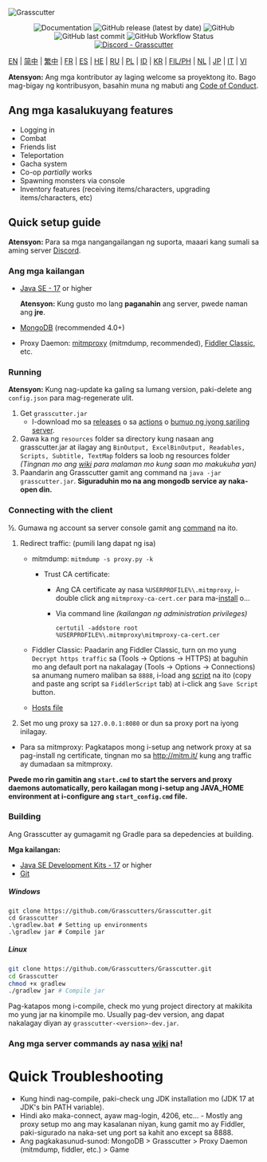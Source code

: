 ![Grasscutter](https://socialify.git.ci/Grasscutters/Grasscutter/image?description=1&forks=1&issues=1&language=1&logo=https%3A%2F%2Fs2.loli.net%2F2022%2F04%2F25%2FxOiJn7lCdcT5Mw1.png&name=1&owner=1&pulls=1&stargazers=1&theme=Light)
<div align="center"><img alt="Documentation" src="https://img.shields.io/badge/Wiki-Grasscutter-blue?style=for-the-badge&link=https://github.com/Grasscutters/Grasscutter/wiki&link=https://github.com/Grasscutters/Grasscutter/wiki"> <img alt="GitHub release (latest by date)" src="https://img.shields.io/github/v/release/Grasscutters/Grasscutter?logo=java&style=for-the-badge"> <img alt="GitHub" src="https://img.shields.io/github/license/Grasscutters/Grasscutter?style=for-the-badge"> <img alt="GitHub last commit" src="https://img.shields.io/github/last-commit/Grasscutters/Grasscutter?style=for-the-badge"> <img alt="GitHub Workflow Status" src="https://img.shields.io/github/actions/workflow/status/Grasscutters/Grasscutter/build.yml?branch=development&logo=github&style=for-the-badge"></div>

<div align="center"><a href="https://discord.gg/T5vZU6UyeG"><img alt="Discord - Grasscutter" src="https://img.shields.io/discord/965284035985305680?label=Discord&logo=discord&style=for-the-badge"></a></div>

[EN](../README.md) | [简中](README_zh-CN.md) | [繁中](README_zh-TW.md) | [FR](README_fr-FR.md) | [ES](README_es-ES.md) | [HE](README_HE.md) | [RU](README_ru-RU.md) | [PL](README_pl-PL.md) | [ID](README_id-ID.md) | [KR](README_ko-KR.md) | [FIL/PH](README_fil-PH.md) | [NL](README_NL.md) | [JP](README_ja-JP.md) | [IT](README_it-IT.md) | [VI](README_vi-VN.md)

**Atensyon:** Ang mga kontributor ay laging welcome sa proyektong ito. Bago mag-bigay ng kontribusyon, basahin muna ng mabuti ang [Code of Conduct](https://github.com/Grasscutters/Grasscutter/blob/stable/CONTRIBUTING.md).

## Ang mga kasalukuyang features

* Logging in
* Combat
* Friends list
* Teleportation
* Gacha system
* Co-op *partially* works
* Spawning monsters via console
* Inventory features (receiving items/characters, upgrading items/characters, etc)

## Quick setup guide

**Atensyon:** Para sa mga nangangailangan ng suporta, maaari kang sumali sa aming server [Discord](https://discord.gg/T5vZU6UyeG).

### Ang mga kailangan

* [Java SE - 17](https://www.oracle.com/java/technologies/javase/jdk17-archive-downloads.html) or higher

  **Atensyon:** Kung gusto mo lang **paganahin** ang server, pwede naman ang **jre**.

* [MongoDB](https://www.mongodb.com/try/download/community) (recommended 4.0+)

* Proxy Daemon: [mitmproxy](https://mitmproxy.org/) (mitmdump, recommended), [Fiddler Classic](https://telerik-fiddler.s3.amazonaws.com/fiddler/FiddlerSetup.exe), etc.

### Running

**Atensyon:** Kung nag-update ka galing sa lumang version, paki-delete ang `config.json` para mag-regenerate ulit.

1. Get `grasscutter.jar`
   - I-download mo sa [releases](https://github.com/Grasscutters/Grasscutter/releases/latest) o sa [actions](https://github.com/Grasscutters/Grasscutter/actions/workflows/build.yml) o [bumuo ng iyong sariling server](#building).
2. Gawa ka ng `resources` folder sa directory kung nasaan ang grasscutter.jar at ilagay ang `BinOutput, ExcelBinOutput, Readables, Scripts, Subtitle, TextMap` folders sa loob ng resources folder *(Tingnan mo ang [wiki](https://github.com/Grasscutters/Grasscutter/wiki) para malaman mo kung saan mo makukuha yan)*
3. Paandarin ang Grasscutter gamit ang command na `java -jar grasscutter.jar`. **Siguraduhin mo na ang mongodb service ay naka-open din.**

### Connecting with the client

½. Gumawa ng account sa server console gamit ang [command](https://github.com/Grasscutters/Grasscutter/wiki/Commands#:~:text=account%20%3Ccreate|delete%3E%20%3Cusername%3E%20[UID]) na ito.

1. Redirect traffic: (pumili lang dapat ng isa)
    - mitmdump: `mitmdump -s proxy.py -k`

        - Trust CA certificate:

          - Ang CA certificate ay nasa `%USERPROFILE%\.mitmproxy`, i-double click ang `mitmproxy-ca-cert.cer` para ma-[install](https://docs.microsoft.com/en-us/skype-sdk/sdn/articles/installing-the-trusted-root-certificate#installing-a-trusted-root-certificate) o...

          - Via command line *(kailangan ng administration privileges)*

             ```shell
             certutil -addstore root %USERPROFILE%\.mitmproxy\mitmproxy-ca-cert.cer
             ```

    - Fiddler Classic: Paadarin ang Fiddler Classic, turn on mo yung `Decrypt https traffic` sa (Tools -> Options -> HTTPS) at baguhin mo ang default port na nakalagay (Tools -> Options -> Connections) sa anumang numero maliban sa `8888`, i-load ang [script](https://github.com/Grasscutters/Grasscutter/wiki/Resources#fiddler-classic-jscript) na ito (copy and paste ang script sa `FiddlerScript` tab) at i-click ang `Save Script` button.

    - [Hosts file](https://github.com/Grasscutters/Grasscutter/wiki/Resources#hosts-file)

2. Set mo ung proxy sa `127.0.0.1:8080` or dun sa proxy port na iyong inilagay.

- Para sa mitmproxy: Pagkatapos mong i-setup ang network proxy at sa pag-install ng certificate, tingnan mo sa http://mitm.it/ kung ang traffic ay dumadaan sa mitmproxy.

**Pwede mo rin gamitin ang `start.cmd` to start the servers and proxy daemons automatically, pero kailagan mong i-setup ang JAVA_HOME environment at i-configure ang `start_config.cmd` file.**

### Building

Ang Grasscutter ay gumagamit ng Gradle para sa depedencies at building.

**Mga kailangan:**

- [Java SE Development Kits - 17](https://www.oracle.com/java/technologies/javase/jdk17-archive-downloads.html) or higher
- [Git](https://git-scm.com/downloads)

##### Windows

```shell
git clone https://github.com/Grasscutters/Grasscutter.git
cd Grasscutter
.\gradlew.bat # Setting up environments
.\gradlew jar # Compile jar
```

##### Linux

```bash
git clone https://github.com/Grasscutters/Grasscutter.git
cd Grasscutter
chmod +x gradlew
./gradlew jar # Compile jar
```

Pag-katapos mong i-compile, check mo yung project directory at makikita mo yung jar na kinompile mo. Usually pag-dev version, ang dapat nakalagay diyan ay `grasscutter-<version>-dev.jar`.

### Ang mga server commands ay nasa [wiki](https://github.com/Grasscutters/Grasscutter/wiki/Commands) na!

# Quick Troubleshooting

* Kung hindi nag-compile, paki-check ung JDK installation mo (JDK 17 at JDK's bin PATH variable).
* Hindi ako maka-connect, ayaw mag-login, 4206, etc... - Mostly ang proxy setup mo ang may kasalanan niyan, kung gamit mo ay Fiddler, paki-sigurado na naka-set ung port sa kahit ano except sa 8888.
* Ang pagkakasunud-sunod: MongoDB > Grasscutter > Proxy Daemon (mitmdump, fiddler, etc.) > Game
